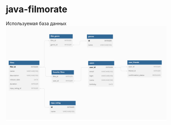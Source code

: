 # java-filmorate


Используемая база данных
![Схема базы данных](https://github.com/Vexvl/java-filmorate/raw/main/table.png)
